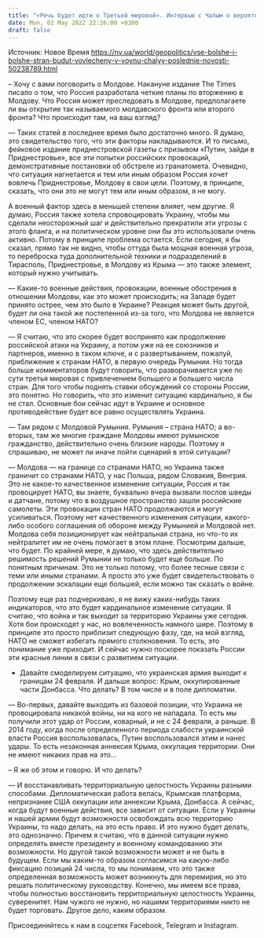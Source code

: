 ```yaml
---
title: "«Речь будет идти о Третьей мировой». Интервью с Чалым о вероятности вовлечённости Румынии в случае втягивания Молдовы в войну"
date: Mon, 02 May 2022 22:26:00 +0300
draft: false
---
```

Источник: Новое Время https://nv.ua/world/geopolitics/vse-bolshe-i-bolshe-stran-budut-vovlecheny-v-voynu-chalyy-poslednie-novosti-50238789.html


– Хочу с вами поговорить о Молдове. Накануне издание The Times писало о том, что Россия разработала четкие планы по вторжению в Молдову. Что Россия может преследовать в Молдове, предполагаете ли вы открытие так называемого молдавского фронта или второго фронта? Что происходит там, на ваш взгляд?

— Таких статей в последнее время было достаточно много. Я думаю, это свидетельство того, что эти факторы накладываются. И то письмо, фейковое издание приднестровской газеты с призывом «Путин, зайди в Приднестровье», все эти попытки российских провокаций, демонстративные постановки об обстреле из гранатомета. Очевидно, что ситуация нагнетается и тем или иным образом Россия хочет вовлечь Приднестровье, Молдову в свои цели. Поэтому, в принципе, сказать, что они это не могут тем или иным образом, я не могу.

А военный фактор здесь в меньшей степени влияет, чем другие. Я думаю, Россия также хотела спровоцировать Украину, чтобы мы сделали неосторожный шаг и действительно прекратили эти угрозы с этого фланга, и на политическом уровне они бы это использовали очень активно. Потому в принципе проблема остается. Если сегодня, я бы сказал, прямо так не видно, чтобы оттуда была мощная военная угроза, то переброска туда дополнительной техники и подразделений в Тирасполь, Приднестровье, в Молдову из Крыма — это также элемент, который нужно учитывать.

— Какие-то военные действия, провокации, военные обострения в отношении Молдовы, как это может происходить; на Западе будет принято острее, чем это было в Украине? Реакция может быть другой, будет ли она такой же постепенной из-за того, что Молдова не является членом ЕС, членом НАТО?

— Я считаю, что это скорее будет воспринято как продолжение российской атаки на Украину, а потом уже на ее союзников и партнеров, именно в таком ключе, и с развертыванием, пожалуй, приближение к странам НАТО, в первую очередь Румынии. Но тогда больше комментаторов будут говорить, что разворачивается уже по сути третья мировая с привлечением большего и большего числа стран. Для того чтобы поднять ставки обсуждений со стороны России, это понятно. Но говорить, что это изменит ситуацию кардинально, я бы не стал. Основные бои сейчас идут в Украине и основное противодействие будет все равно осуществлять Украина.

— Там рядом с Молдовой Румыния. Румыния – страна НАТО; а во-вторых, там же многие граждане Молдовы имеют румынское гражданство, действительно очень близкие народы. Поэтому я спрашиваю, не может ли иначе пойти сценарий в этой ситуации?

— Молдова — на границе со странами НАТО, но Украина также граничит со странами НАТО, у нас Польша, рядом Словакия, Венгрия. Это не какое-то качественное изменение ситуации, Россия и так провоцирует НАТО, вы знаете, буквально вчера вызвали послов шведы и датчане, потому что в воздушное пространство зашли российские самолеты. Эти провокации стран НАТО продолжаются и могут усиливаться. Поэтому нет качественного изменения ситуации, какого-либо особого соглашения об обороне между Румынией и Молдовой нет. Молдова себя позиционирует как нейтральная страна, но что-то их нейтралитет им не очень помогает в этом плане. Посмотрим дальше, что будет. По крайней мере, я думаю, что здесь действительно решимость решений Румынии не только будет еще больше. По понятным причинам. Это не только потому, что более тесные связи с теми или иными странами. А просто это уже будет свидетельствовать о продолжении эскалации еще большей, если можно так сказать о войне.

Поэтому еще раз подчеркиваю, я не вижу каких-нибудь таких индикаторов, что это будет кардинальное изменение ситуации. Я считаю, что война и так выходит за территорию Украины уже сегодня. Хотя бои происходят у нас, но вовлеченность намного шире. Поэтому в принципе это просто приблизит следующую фазу, где, на мой взгляд, НАТО не сможет избегать прямого столкновения. То есть, это понимание уже приходит. И сейчас нужно поскорее показать России эти красные линии в связи с развитием ситуации.

- Давайте смоделируем ситуацию, что украинская армия выходит к границам 24 февраля. И дальше вопрос: Крым, оккупированные части Донбасса. Что делать? В том числе и в поле дипломатии.

— Во-первых, давайте выходить из базовой позиции, что Украина не провоцировала никакой войны, ни на кого не нападала. То есть мы получили этот удар от России, коварный, и не с 24 февраля, а раньше. В 2014 году, когда после определенного периода слабости украинской власти Россия воспользовалась, Путин воспользовался этим и нанес удары. То есть незаконная аннексия Крыма, оккупация территории. Они не имеют никаких прав на это…

– Я же об этом и говорю. И что делать?

— И восстанавливать территориальную целостность Украины разными способами. Дипломатическая работа велась, Крымская платформа, непризнание США оккупации или аннексии Крыма, Донбасса. А сейчас, когда будут военные действия, все зависит от ситуации. Если у Украины и нашей армии будут возможности освобождать всю территорию Украины, то надо делать, на это есть право. И это нужно будет делать, это однозначно. Причем я считаю, что в данной ситуации нужно определять вместе президенту и военному командованию эти возможности. Но другой такой возможности может и не быть в будущем. Если мы каким-то образом согласимся на какую-либо фиксацию позиций 24 числа, то мы понимаем, что это также определенная возможность может возникнуть для перемирия, но это решать политическому руководству. Конечно, мы имеем все права, чтобы полностью восстановить территориальную целостность Украины, суверенитет. Нам чужого не нужно, но нашими территориями никто не будет торговать. Другое дело, каким образом.

Присоединяйтесь к нам в соцсетях Facebook, Telegram и Instagram.
